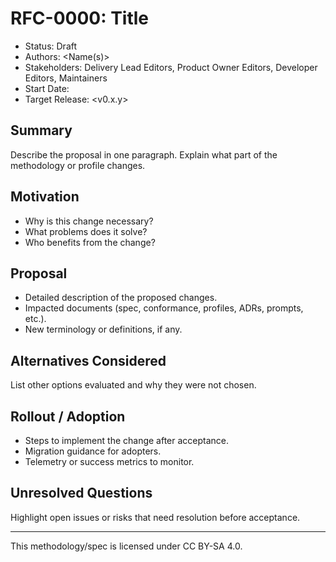 # RFC-0000: Title

- Status: Draft
- Authors: <Name(s)>
- Stakeholders: Delivery Lead Editors, Product Owner Editors, Developer Editors, Maintainers
- Start Date: <YYYY-MM-DD>
- Target Release: <v0.x.y>

## Summary

Describe the proposal in one paragraph. Explain what part of the methodology or profile changes.

## Motivation

- Why is this change necessary?
- What problems does it solve?
- Who benefits from the change?

## Proposal

- Detailed description of the proposed changes.
- Impacted documents (spec, conformance, profiles, ADRs, prompts, etc.).
- New terminology or definitions, if any.

## Alternatives Considered

List other options evaluated and why they were not chosen.

## Rollout / Adoption

- Steps to implement the change after acceptance.
- Migration guidance for adopters.
- Telemetry or success metrics to monitor.

## Unresolved Questions

Highlight open issues or risks that need resolution before acceptance.

---

This methodology/spec is licensed under CC BY-SA 4.0.
